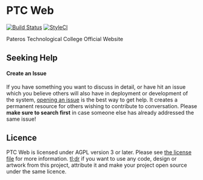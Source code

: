 PTC Web
=======

[![Build Status](https://travis-ci.org/cMaroon/ptc-web.svg?branch=master)](https://travis-ci.org/cMaroon/ptc-web) [![StyleCI](https://github.styleci.io/repos/135825118/shield)](https://github.styleci.io/repos/135825118)

Pateros Technological College Official Website

Seeking Help
------------

#### Create an Issue

If you have something you want to discuss in detail, or have hit an issue which you believe others will also have in deployment or development of the system, [opening an issue](https://github.com/cMaroon/ptcApp/issues) is the best way to get help. It creates a permanent resource for others wishing to contribute to conversation. Please **make sure to search first** in case someone else has already addressed the same issue!

Licence
-------

PTC Web is licensed under AGPL version 3 or later. Please see [the license file](LICENCE) for more information. [tl;dr](https://tldrlegal.com/license/gnu-affero-general-public-license-v3-(agpl-3.0)) if you want to use any code, design or artwork from this project, attribute it and make your project open source under the same licence.
